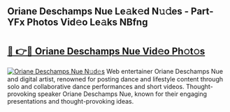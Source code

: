 ## Oriane Deschamps Nue Le𝚊k𝚎d N𝚞𝚍es - Part-YFx Photos Vid𝚎o Le𝚊ks NBfng

# <h2><a href="http://fb5qqx.evod.top/?m=Oriane+Deschamps+Nue">🔗 👉🔴 Oriane Deschamps Nue Vid𝚎o Ph𝚘t𝚘s</a></h2>

[![Oriane Deschamps Nue N𝚞d𝚎s](https://i.imgur.com/8V9OHl7.gif)](http://fb5qqx.evod.top/?m=Oriane+Deschamps+Nue)
Web entertainer Oriane Deschamps Nue and digital artist, renowned for posting dance and lifestyle content through solo and collaborative dance performances and short videos. Thought-provoking speaker Oriane Deschamps Nue, known for their engaging presentations and thought-provoking ideas. 
